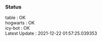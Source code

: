 ### Status


table : OK  
hogwarts : OK  
icy-bot : OK  
Latest Update : 2021-12-22 01:57:25.039353
